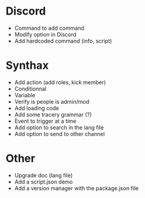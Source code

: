 # Discord
- Command to add command
- Modify option in Discord
- Add hardcoded command (info, script)

# Synthax
- Add action (add roles, kick member)
- Conditionnal
- Variable
- Verify is people is admin/mod
- Add loading code
- Add some tracery grammar (?)
- Event to trigger at a time
- Add option to search in the lang file
- Add option to send to other channel

# Other
- Upgrade doc (lang file)
- Add a script.json demo
- Add a version manager with the package.json file